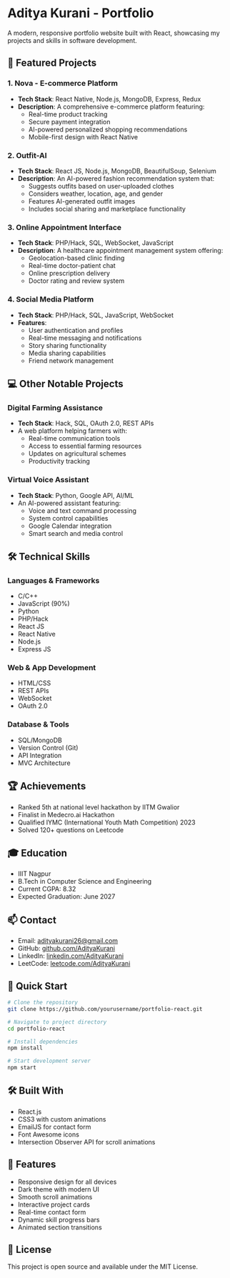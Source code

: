 # Aditya Kurani - Portfolio

A modern, responsive portfolio website built with React, showcasing my projects and skills in software development.

## 🚀 Featured Projects

### 1. Nova - E-commerce Platform
- **Tech Stack**: React Native, Node.js, MongoDB, Express, Redux
- **Description**: A comprehensive e-commerce platform featuring:
  - Real-time product tracking
  - Secure payment integration
  - AI-powered personalized shopping recommendations
  - Mobile-first design with React Native

### 2. Outfit-AI
- **Tech Stack**: React JS, Node.js, MongoDB, BeautifulSoup, Selenium
- **Description**: An AI-powered fashion recommendation system that:
  - Suggests outfits based on user-uploaded clothes
  - Considers weather, location, age, and gender
  - Features AI-generated outfit images
  - Includes social sharing and marketplace functionality

### 3. Online Appointment Interface
- **Tech Stack**: PHP/Hack, SQL, WebSocket, JavaScript
- **Description**: A healthcare appointment management system offering:
  - Geolocation-based clinic finding
  - Real-time doctor-patient chat
  - Online prescription delivery
  - Doctor rating and review system

### 4. Social Media Platform
- **Tech Stack**: PHP/Hack, SQL, JavaScript, WebSocket
- **Features**:
  - User authentication and profiles
  - Real-time messaging and notifications
  - Story sharing functionality
  - Media sharing capabilities
  - Friend network management

## 💻 Other Notable Projects

### Digital Farming Assistance
- **Tech Stack**: Hack, SQL, OAuth 2.0, REST APIs
- A web platform helping farmers with:
  - Real-time communication tools
  - Access to essential farming resources
  - Updates on agricultural schemes
  - Productivity tracking

### Virtual Voice Assistant
- **Tech Stack**: Python, Google API, AI/ML
- An AI-powered assistant featuring:
  - Voice and text command processing
  - System control capabilities
  - Google Calendar integration
  - Smart search and media control

## 🛠 Technical Skills

### Languages & Frameworks
- C/C++
- JavaScript (90%)
- Python
- PHP/Hack
- React JS
- React Native
- Node.js
- Express JS

### Web & App Development
- HTML/CSS
- REST APIs
- WebSocket
- OAuth 2.0

### Database & Tools
- SQL/MongoDB
- Version Control (Git)
- API Integration
- MVC Architecture

## 🏆 Achievements
- Ranked 5th at national level hackathon by IITM Gwalior
- Finalist in Medecro.ai Hackathon
- Qualified IYMC (International Youth Math Competition) 2023
- Solved 120+ questions on Leetcode

## 🎓 Education
- IIIT Nagpur
- B.Tech in Computer Science and Engineering
- Current CGPA: 8.32
- Expected Graduation: June 2027

## 📫 Contact
- Email: adityakurani26@gmail.com
- GitHub: [github.com/AdityaKurani](https://github.com/AdityaKurani)
- LinkedIn: [linkedin.com/AdityaKurani](https://linkedin.com/AdityaKurani)
- LeetCode: [leetcode.com/AdityaKurani](https://leetcode.com/AdityaKurani)

## 🚀 Quick Start

```bash
# Clone the repository
git clone https://github.com/yourusername/portfolio-react.git

# Navigate to project directory
cd portfolio-react

# Install dependencies
npm install

# Start development server
npm start
```

## 🛠 Built With
- React.js
- CSS3 with custom animations
- EmailJS for contact form
- Font Awesome icons
- Intersection Observer API for scroll animations

## 📱 Features
- Responsive design for all devices
- Dark theme with modern UI
- Smooth scroll animations
- Interactive project cards
- Real-time contact form
- Dynamic skill progress bars
- Animated section transitions

## 📄 License
This project is open source and available under the MIT License.
